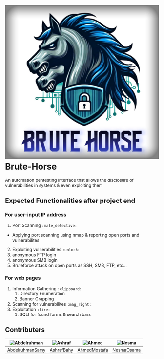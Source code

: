 # ![Brute-Horse](./assets/BruteHorse.jpeg) Brute-Horse
An automation pentesting interface that allows the disclosure of vulnerabilities in systems &amp; even exploiting them

## Expected Functionalities after project end
### For user-input IP address
1. Port Scanning `:male_detective:`
- Applying port scanning using nmap & reporting open ports and vulnerabilites
2. Exploiting vulnerabilities `:unlock:`
  1. anonymous FTP login 
  2. anonymous SMB login
  3. Bruteforce attack on open ports as SSH, SMB, FTP, etc...
### For web pages
1. Information Gathering `:clipboard:`
   1. Directory Enumeration
   2. Banner Grapping
2. Scanning for vulnerabilites `:mag_right:`
3. Exploitation `:fire:`
   1. SQLI for found forms & search bars

## Contributers

| <img src="https://avatars.githubusercontent.com/u/121282837?v=4" width="100px" alt="Abdelruhman"> | <img src="https://avatars.githubusercontent.com/u/111181298?v=4" width="100px" alt="Ashraf"> | <img src="https://avatars.githubusercontent.com/u/88963866?v=4" width="100px" alt="Ahmed"> | <img src="https://avatars.githubusercontent.com/u/128908402?v=4" width="100px" alt="Nesma"> |
| ------------------------------------------------------------------------------------------------- | ----------------------------------------------------------------------------------------- | ------------------------------------------------------------------------------------------- | ------------------------------------------------------------------------------------------- |
| [AbdelruhmanSamy](https://github.com/AbdelruhmanSamy/)                                            | [AshrafBahy](https://github.com/Ashraf-Bahy)                                              | [AhmedMostafa](https://github.com/New-pro125)                                                  | [NesmaOsama](https://github.com/Nesma-Osama)                                         |
